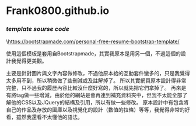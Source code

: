 # Frank0800.github.io
 

### _template sourse code_
\https://bootstrapmade.com/personal-free-resume-bootstrap-template/

使用這個模板是套用自Bootstrapmade，其實我原本是用另一個，不過這個的設計我覺得更美觀。

主要是針對圖片與文字內容做修改，不過他原本給的互動套件蠻多的，只是我覺得太多用不到，所以稍微做了些刪減或及註解掉了。
所以其實網頁原本設計得非常完整，只不過我的履歷內容比較沒什麼好寫的，所以就先把它們拿掉了。
再來是有將tag做一些增減，由於他的網站是會再連到補充資料夾中，但我不太能全部了解他的CSS以及JQuery的結構及引用，所以有做一些修改。
原本設計中有包含將自己的作品及存放的圖庫以及視覺化的設計（數值的拉條）等等，我覺得非常的好看，雖然我還看不太懂他的語法。
